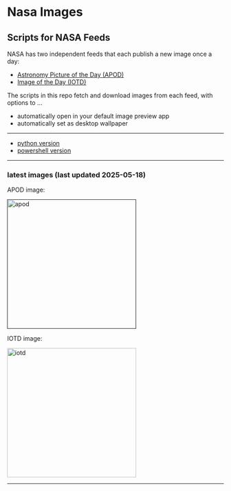 # Nasa Images

## Scripts for NASA Feeds

NASA has two independent feeds that each publish a new image once a day:

- [Astronomy Picture of the Day (APOD)](https://apod.nasa.gov/apod/)
- [Image of the Day (IOTD)](https://www.nasa.gov/image-of-the-day/)

The scripts in this repo fetch and download images from each feed, with options to ...

- automatically open in your default image preview app
- automatically set as desktop wallpaper

---

- [python version](./python/README.md)
- [powershell version](./powershell/README.md)

---

### latest images (last updated 2025-05-18)

APOD image:

<a href=""><img alt="apod" src="" height="300" /></a>

IOTD image:

<a href="https://www.nasa.gov/wp-content/uploads/2025/05/41304996754-d135f524b1-o.jpg"><img alt="iotd" src="https://www.nasa.gov/wp-content/uploads/2025/05/41304996754-d135f524b1-o.jpg" height="300" /></a>

---
